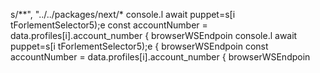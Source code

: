 
s/**",
        "../../packages/next/*
console.l await puppet=s[i tForlementSelector5);e
        const accountNumber = data.profiles[i].account_number
                    { browserWSEndpoin
console.l await puppet=s[i tForlementSelector5);e
                    { browserWSEndpoin
        const accountNumber = data.profiles[i].account_number
                    { browserWSEndpoin

